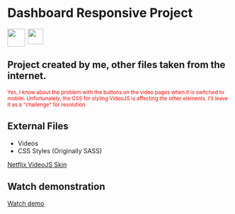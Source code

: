<h1>Dashboard Responsive Project</h1>
<div style="display: flex; justify-content: justify-center; gap: 6px;">
    <a href="https://tailwindcss.com/" target="_blank">
        <img style="width: 40px;" src="https://iconape.com/wp-content/files/an/351546/png/tailwind-css-logo.png">
    </a>
    <a href="https://developer.mozilla.org/pt-BR/docs/Web/HTML" target="_blank">
        <img style="width: 35px;" src="https://th.bing.com/th/id/R.5d6cd40c005b34535bc97755c8e54d24?rik=Mzx6XZR99i8n5Q&pid=ImgRaw&r=0">
    </a>
</div>
<h2>Project created by me, other files taken from the internet.</h2>

<small style="color: red;">Yes, I know about the problem with the buttons on the video pages when it is switched to mobile.
Unfortunately, the CSS for styling VideoJS is affecting the other elements.
I'll leave it as a "challenge" for resolution.</small>

<div>
    <h2>External Files</h2>
    <ul>
        <li>Videos</li>
        <li>CSS Styles (Originally SASS)</li>
    </ul>
</div>

<a href="https://codepen.io/benjipott/pen/JELELN" target="_blank">Netflix VideoJS Skin</a>

<h2>Watch demonstration</h2>
<a href="https://jorgylemos.github.io/responsive_dashboard_tw/" target="_blank">Watch demo</a>

